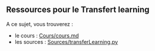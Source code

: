## Ressources pour le Transfert learning

A ce sujet, vous trouverez :

- le cours : [Cours/cours.md](Cours/cours.md)
- les sources : [Sources/transferLearning.py](Sources/transferLearning.py)
